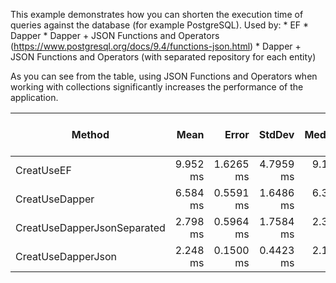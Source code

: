 This example demonstrates how you can shorten the execution time of queries against the database (for example  PostgreSQL).
Used by:
	* EF
	* Dapper
	* Dapper + JSON Functions and Operators (https://www.postgresql.org/docs/9.4/functions-json.html)
	* Dapper + JSON Functions and Operators (with separated repository for each entity)

As you can see from the table, using JSON Functions and Operators when working with collections significantly increases the performance of the application.


|                      Method |     Mean |     Error |    StdDev |   Median | Gen 0 | Gen 1 | Gen 2 | Allocated | Completed Work Items | Lock Contentions |
|---------------------------- |---------:|----------:|----------:|---------:|------:|------:|------:|----------:|---------------------:|-----------------:|
|                  CreatUseEF | 9.952 ms | 1.6265 ms | 4.7959 ms | 9.103 ms |     - |     - |     - |  3,827 KB |               4.0000 |                - |
|              CreatUseDapper | 6.584 ms | 0.5591 ms | 1.6486 ms | 6.305 ms |     - |     - |     - |    189 KB |              22.0000 |                - |
| CreatUseDapperJsonSeparated | 2.798 ms | 0.5964 ms | 1.7584 ms | 2.314 ms |     - |     - |     - |     42 KB |               4.0000 |                - |
|          CreatUseDapperJson | 2.248 ms | 0.1500 ms | 0.4423 ms | 2.132 ms |     - |     - |     - |     37 KB |               2.0000 |                - |
